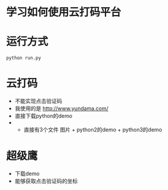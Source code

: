 # 学习如何使用云打码平台

# 运行方式
```
python run.py
```

# 云打码
- 不能实现点击验证码
- 我使用的是 http://www.yundama.com/
- 直接下载python的demo
- - 直接有3个文件 图片 + python2的demo + python3的demo

# 超级鹰
- 下载demo
- 能够获取点击验证码的坐标
